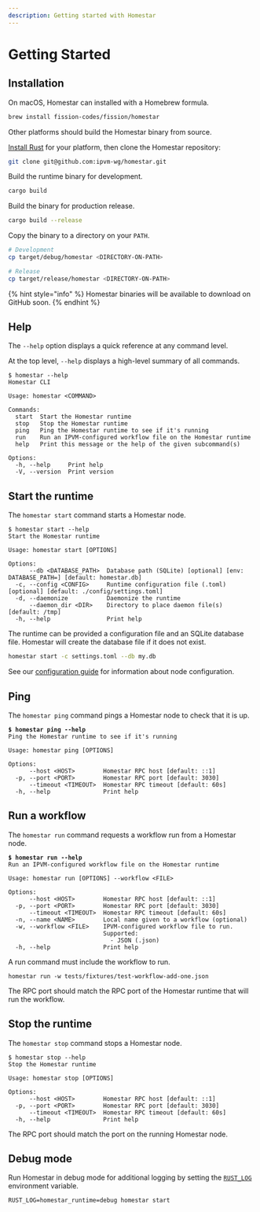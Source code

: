 ```yaml
---
description: Getting started with Homestar
---
```


# Getting Started

## Installation

On macOS, Homestar can installed with a Homebrew formula.

```sh
brew install fission-codes/fission/homestar
```

Other platforms should build the Homestar binary from source.&#x20;

[Install Rust](https://www.rust-lang.org/tools/install) for your platform, then clone the Homestar repository:

```sh
git clone git@github.com:ipvm-wg/homestar.git
```

Build the runtime binary for development.

```sh
cargo build
```

Build the binary for production release.

```sh
cargo build --release
```

Copy the binary to a directory on your `PATH`.

```sh
# Development
cp target/debug/homestar <DIRECTORY-ON-PATH>

# Release
cp target/release/homestar <DIRECTORY-ON-PATH>
```

{% hint style="info" %}
Homestar binaries will be available to download on GitHub soon.
{% endhint %}

## Help

The `--help` option displays a quick reference at any command level.

At the top level, `--help` displays a high-level summary of all commands.

```
$ homestar --help
Homestar CLI

Usage: homestar <COMMAND>

Commands:
  start  Start the Homestar runtime
  stop   Stop the Homestar runtime
  ping   Ping the Homestar runtime to see if it's running
  run    Run an IPVM-configured workflow file on the Homestar runtime
  help   Print this message or the help of the given subcommand(s)

Options:
  -h, --help     Print help
  -V, --version  Print version
```

## Start the runtime

The `homestar start` command starts a Homestar node.

```
$ homestar start --help
Start the Homestar runtime

Usage: homestar start [OPTIONS]

Options:
      --db <DATABASE_PATH>  Database path (SQLite) [optional] [env: DATABASE_PATH=] [default: homestar.db]
  -c, --config <CONFIG>     Runtime configuration file (.toml) [optional] [default: ./config/settings.toml]
  -d, --daemonize           Daemonize the runtime
      --daemon_dir <DIR>    Directory to place daemon file(s) [default: /tmp]
  -h, --help                Print help
```

The runtime can be provided a configuration file and an SQLite database file. Homestar will create the database file if it does not exist.

```sh
homestar start -c settings.toml --db my.db
```

See our [configuration guide](configuration.md) for information about node configuration.

## Ping

The `homestar ping` command pings a Homestar node to check that it is up.

<pre><code><strong>$ homestar ping --help
</strong>Ping the Homestar runtime to see if it's running

Usage: homestar ping [OPTIONS]

Options:
      --host &#x3C;HOST>        Homestar RPC host [default: ::1]
  -p, --port &#x3C;PORT>        Homestar RPC port [default: 3030]
      --timeout &#x3C;TIMEOUT>  Homestar RPC timeout [default: 60s]
  -h, --help               Print help
</code></pre>

## Run a workflow

The `homestar run` command requests a workflow run from a Homestar node.

<pre><code><strong>$ homestar run --help
</strong>Run an IPVM-configured workflow file on the Homestar runtime

Usage: homestar run [OPTIONS] --workflow &#x3C;FILE>

Options:
      --host &#x3C;HOST>        Homestar RPC host [default: ::1]
  -p, --port &#x3C;PORT>        Homestar RPC port [default: 3030]
      --timeout &#x3C;TIMEOUT>  Homestar RPC timeout [default: 60s]
  -n, --name &#x3C;NAME>        Local name given to a workflow (optional)
  -w, --workflow &#x3C;FILE>    IPVM-configured workflow file to run.
                           Supported:
                             - JSON (.json)
  -h, --help               Print help
</code></pre>

A run command must include the workflow to run.

```
homestar run -w tests/fixtures/test-workflow-add-one.json
```

The RPC port should match the RPC port of the Homestar runtime that will run the workflow.

## Stop the runtime

The `homestar stop` command stops a Homestar node.

```
$ homestar stop --help
Stop the Homestar runtime

Usage: homestar stop [OPTIONS]

Options:
      --host <HOST>        Homestar RPC host [default: ::1]
  -p, --port <PORT>        Homestar RPC port [default: 3030]
      --timeout <TIMEOUT>  Homestar RPC timeout [default: 60s]
  -h, --help               Print help
```

The RPC port should match the port on the running Homestar node.

## Debug mode

Run Homestar in debug mode for additional logging by setting the [`RUST_LOG`](https://docs.rs/env\_logger/0.10.1/env\_logger/#enabling-logging) environment variable.

```
RUST_LOG=homestar_runtime=debug homestar start
```
